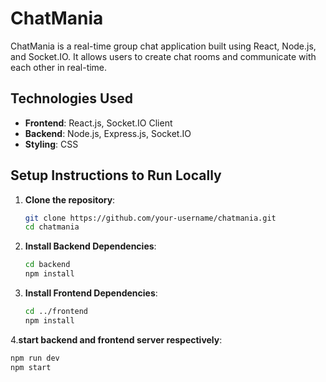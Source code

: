 # ChatMania

ChatMania is a real-time group chat application built using React, Node.js, and Socket.IO. It allows users to create chat rooms and communicate with each other in real-time.

## Technologies Used

- **Frontend**: React.js, Socket.IO Client
- **Backend**: Node.js, Express.js, Socket.IO
- **Styling**: CSS

## Setup Instructions to Run Locally

1. **Clone the repository**:
   ```bash
   git clone https://github.com/your-username/chatmania.git
   cd chatmania

2. **Install Backend Dependencies**:
   ```bash
   cd backend
   npm install

3. **Install Frontend Dependencies**:
   ```bash
   cd ../frontend
   npm install
   
4.**start backend  and frontend server respectively**:
  ```bash
  npm run dev
  npm start


